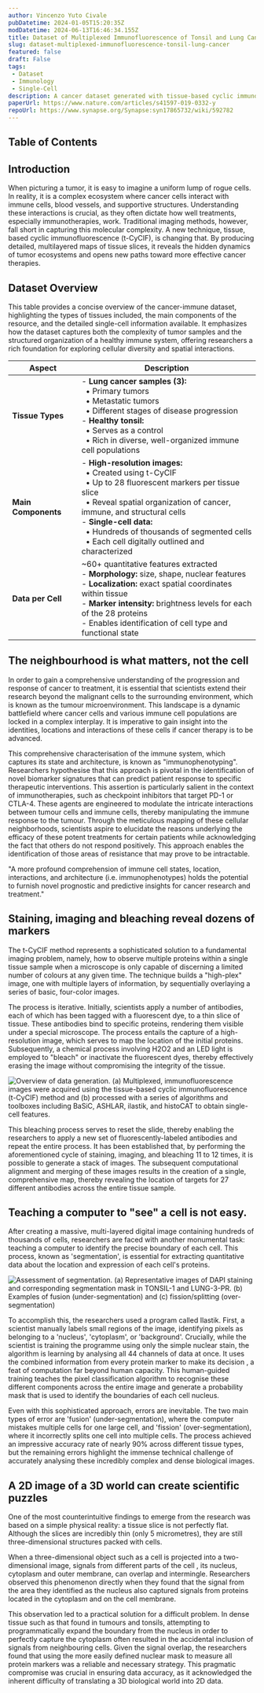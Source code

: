 ```yaml
---
author: Vincenzo Yuto Civale
pubDatetime: 2024-01-05T15:20:35Z
modDatetime: 2024-06-13T16:46:34.155Z
title: Dataset of Multiplexed Immunofluorescence of Tonsil and Lung Cancer 
slug: dataset-multiplexed-immunofluorescence-tonsil-lung-cancer
featured: false
draft: False
tags:
 - Dataset
 - Immunology
 - Single-Cell
description: A cancer dataset generated with tissue-based cyclic immunofluorescence (t-CyCIF). By combining high-resolution imaging with single-cell data, it reveals the hidden dynamics of tumor ecosystems and the immune microenvironment
paperUrl: https://www.nature.com/articles/s41597-019-0332-y
repoUrl: https://www.synapse.org/Synapse:syn17865732/wiki/592782
---
```


## Table of Contents

## Introduction

When picturing a tumor, it is easy to imagine a uniform lump of rogue cells. In reality, it is a complex ecosystem where cancer cells interact with immune cells, blood vessels, and supportive structures. Understanding these interactions is crucial, as they often dictate how well treatments, especially immunotherapies, work. Traditional imaging methods, however, fall short in capturing this molecular complexity. A new technique, tissue, based cyclic immunofluorescence (t-CyCIF), is changing that. By producing detailed, multilayered maps of tissue slices, it reveals the hidden dynamics of tumor ecosystems and opens new paths toward more effective cancer therapies.


## Dataset Overview

This table provides a concise overview of the cancer-immune dataset, highlighting the types of tissues included, the main components of the resource, and the detailed single-cell information available. It emphasizes how the dataset captures both the complexity of tumor samples and the structured organization of a healthy immune system, offering researchers a rich foundation for exploring cellular diversity and spatial interactions.

| Aspect              | Description                                                                                                                                                                                                                                                                                                                             |
| ------------------- | --------------------------------------------------------------------------------------------------------------------------------------------------------------------------------------------------------------------------------------------------------------------------------------------------------------------------------------- |
| **Tissue Types**    | - **Lung cancer samples (3):** <br>   • Primary tumors <br>   • Metastatic tumors <br>   • Different stages of disease progression <br> - **Healthy tonsil:** <br>   • Serves as a control <br>   • Rich in diverse, well-organized immune cell populations                                                                             |
| **Main Components** | - **High-resolution images:** <br>   • Created using t-CyCIF <br>   • Up to 28 fluorescent markers per tissue slice <br>   • Reveal spatial organization of cancer, immune, and structural cells <br> - **Single-cell data:** <br>   • Hundreds of thousands of segmented cells <br>   • Each cell digitally outlined and characterized |
| **Data per Cell**   | ~60+ quantitative features extracted <br> - **Morphology:** size, shape, nuclear features <br> - **Localization:** exact spatial coordinates within tissue <br> - **Marker intensity:** brightness levels for each of the 28 proteins <br> - Enables identification of cell type and functional state                                 |



## The neighbourhood is what matters, not the cell

In order to gain a comprehensive understanding of the progression and response of cancer to treatment, it is essential that scientists extend their research beyond the malignant cells to the surrounding environment, which is known as the tumour microenvironment. This landscape is a dynamic battlefield where cancer cells and various immune cell populations are locked in a complex interplay. It is imperative to gain insight into the identities, locations and interactions of these cells if cancer therapy is to be advanced.

This comprehensive characterisation of the immune system, which captures its state and architecture, is known as "immunophenotyping". Researchers hypothesise that this approach is pivotal in the identification of novel biomarker signatures that can predict patient response to specific therapeutic interventions. This assertion is particularly salient in the context of immunotherapies, such as checkpoint inhibitors that target PD-1 or CTLA-4. These agents are engineered to modulate the intricate interactions between tumour cells and immune cells, thereby manipulating the immune response to the tumour. Through the meticulous mapping of these cellular neighborhoods, scientists aspire to elucidate the reasons underlying the efficacy of these potent treatments for certain patients while acknowledging the fact that others do not respond positively. This approach enables the identification of those areas of resistance that may prove to be intractable.

"A more profound comprehension of immune cell states, location, interactions, and architecture (i.e. immunophenotypes) holds the potential to furnish novel prognostic and predictive insights for cancer research and treatment."

## Staining, imaging and bleaching reveal dozens of markers

The t-CyCIF method represents a sophisticated solution to a fundamental imaging problem, namely, how to observe multiple proteins within a single tissue sample when a microscope is only capable of discerning a limited number of colours at any given time. The technique builds a "high-plex" image, one with multiple layers of information, by sequentially overlaying a series of basic, four-color images.

The process is iterative. Initially, scientists apply a number of antibodies, each of which has been tagged with a fluorescent dye, to a thin slice of tissue. These antibodies bind to specific proteins, rendering them visible under a special microscope. The process entails the capture of a high-resolution image, which serves to map the location of the initial proteins. Subsequently, a chemical process involving H2O2 and an LED light is employed to "bleach" or inactivate the fluorescent dyes, thereby effectively erasing the image without compromising the integrity of the tissue.

![Overview of data generation. (a) Multiplexed, immunofluorescence images were acquired using the
tissue-based cyclic immunofluorescence (t-CyCIF) method and (b) processed with a series of algorithms and
toolboxes including BaSiC, ASHLAR, ilastik, and histoCAT to obtain single-cell features.](@/assets/images/2025/dataset-multiplexed-immunofluorescence-tonsil-lung-cancer/acquisition_methods.png)

This bleaching process serves to reset the slide, thereby enabling the researchers to apply a new set of fluorescently-labeled antibodies and repeat the entire process. It has been established that, by performing the aforementioned cycle of staining, imaging, and bleaching 11 to 12 times, it is possible to generate a stack of images. The subsequent computational alignment and merging of these images results in the creation of a single, comprehensive map, thereby revealing the location of targets for 27 different antibodies across the entire tissue sample.

## Teaching a computer to "see" a cell is not easy.

After creating a massive, multi-layered digital image containing hundreds of thousands of cells, researchers are faced with another monumental task: teaching a computer to identify the precise boundary of each cell. This process, known as 'segmentation', is essential for extracting quantitative data about the location and expression of each cell's proteins.

![Assessment of segmentation. (a) Representative images of DAPI staining and corresponding
segmentation mask in TONSIL-1 and LUNG-3-PR. (b) Examples of fusion (under-segmentation) and (c)
fission/splitting (over-segmentation)](@/assets/images/2025/dataset-multiplexed-immunofluorescence-tonsil-lung-cancer/segmentation.png)

To accomplish this, the researchers used a program called Ilastik. First, a scientist manually labels small regions of the image, identifying pixels as belonging to a 'nucleus', 'cytoplasm', or 'background'. Crucially, while the scientist is training the programme using only the simple nuclear stain, the algorithm is learning by analysing all 44 channels of data at once. It uses the combined information from every protein marker to make its decision ,  a feat of computation far beyond human capacity. This human-guided training teaches the pixel classification algorithm to recognise these different components across the entire image and generate a probability mask that is used to identify the boundaries of each cell nucleus.

Even with this sophisticated approach, errors are inevitable. The two main types of error are 'fusion' (under-segmentation), where the computer mistakes multiple cells for one large cell, and 'fission' (over-segmentation), where it incorrectly splits one cell into multiple cells. The process achieved an impressive accuracy rate of nearly 90% across different tissue types, but the remaining errors highlight the immense technical challenge of accurately analysing these incredibly complex and dense biological images.

## A 2D image of a 3D world can create scientific puzzles

One of the most counterintuitive findings to emerge from the research was based on a simple physical reality: a tissue slice is not perfectly flat. Although the slices are incredibly thin (only 5 micrometres), they are still three-dimensional structures packed with cells.

When a three-dimensional object such as a cell is projected into a two-dimensional image, signals from different parts of the cell ,  its nucleus, cytoplasm and outer membrane, can overlap and intermingle. Researchers observed this phenomenon directly when they found that the signal from the area they identified as the nucleus also captured signals from proteins located in the cytoplasm and on the cell membrane.

This observation led to a practical solution for a difficult problem. In dense tissue such as that found in tumours and tonsils, attempting to programmatically expand the boundary from the nucleus in order to perfectly capture the cytoplasm often resulted in the accidental inclusion of signals from neighbouring cells. Given the signal overlap, the researchers found that using the more easily defined nuclear mask to measure all protein markers was a reliable and necessary strategy. This pragmatic compromise was crucial in ensuring data accuracy, as it acknowledged the inherent difficulty of translating a 3D biological world into 2D data.